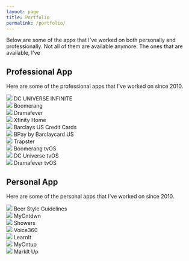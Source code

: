 ```yaml
---
layout: page
title: Portfolio
permalink: /portfolio/
---
```


Below are some of the apps that I've worked on both personally and professionally. Not all of them are available anymore. The ones that are available, I've 

## Professional App

Here are some of the professional apps that I've worked on since 2010. 

<div class="flex grid grid-cols-3 grid-rows-3 gap-4 place-items-center">
  <div class="justify-items-center place-items-center">
    <a href="https://apps.apple.com/us/app/dc-universe-infinite/id1329018000"><img src="/public/images/app-icons/dcuniverse.png" class="rounded-lg w-60"></a>
    DC UNIVERSE INFINITE
  </div>
  <div class="justify-items-center place-items-center">
    <a href="https://apps.apple.com/us/app/boomerang-cartoons-movies/id1199519834"><img src="/public/images/app-icons/boomerang.png" class="rounded-lg w-60"></a>
    Boomerang
  </div>
  <div class="justify-items-center place-items-center">
    <img src="/public/images/app-icons/dramafever.png" class="rounded-lg w-60">
    Dramafever
  </div>
  <div class="justify-items-center place-items-center">
    <a href="https://apps.apple.com/us/app/xfinity-home/id418965252"><img src="/public/images/app-icons/xfinity-home.png" class="rounded-lg w-60"></a>
    Xfinity Home
  </div>
  <div class="justify-items-center place-items-center">
    <a href="https://apps.apple.com/us/app/barclays-us-credit-cards/id425199399"><img src="/public/images/app-icons/barclays-us.png" class="rounded-lg w-60"></a>
    Barclays US Credit Cards
  </div>
  <div class="justify-items-center place-items-center">
    <img src="/public/images/app-icons/bpay.jpg" class="rounded-lg w-60">
    BPay by Barclaycard US
  </div>
  <div class="justify-items-center place-items-center">
    <img src="/public/images/app-icons/trapster.jpg" class="rounded-lg w-60">
    Trapster
  </div>
  </div>

  <div class="flex grid grid-cols-2 grid-rows-3 gap-4 place-items-center">
  <div class="justify-items-center place-items-center">
    <a href="https://apps.apple.com/us/app/boomerang-cartoons-movies/id1199519834#?platform=appleTV"><img src="/public/images/app-icons/boomerang-tvos.png" class="rounded-lg w-90"></a>
    Boomerang tvOS
  </div>
  <div class="justify-items-center place-items-center">
    <img src="/public/images/app-icons/dcuniverse-tvos.png" class="rounded-lg w-90">
    DC Universe tvOS
  </div>
  <div class="justify-items-center place-items-center">
    <img src="/public/images/app-icons/dramafever-tvos.jpg" class="rounded-lg w-90">
    Dramafever tvOS
  </div>
</div>

## Personal App

Here are some of the personal apps that I've worked on since 2010. 

<div class="flex grid grid-cols-3 grid-rows-3 gap-4 place-items-center">
  <div class="justify-items-center place-items-center">
    <a href="https://itunes.apple.com/us/app/beer-styles-bjcp-2015/id998139111?ls=1&mt=8"><img src="/public/images/app-icons/beer-style-guidelines.png" class="rounded-lg w-60"></a>
    Beer Style Guidelines
  </div>
  <div class="justify-items-center place-items-center">
    <img src="/public/images/app-icons/mycntdwn.png" class="rounded-lg w-60">
    MyCntdwn
  </div>
  <div class="justify-items-center place-items-center">
    <img src="/public/images/app-icons/showers.png" class="rounded-lg w-60">
    Showers
  </div>
  <div class="justify-items-center place-items-center">
    <img src="/public/images/app-icons/voice-360.png" class="rounded-lg w-60">
    Voice360
  </div>
  <div class="justify-items-center place-items-center">
    <img src="/public/images/app-icons/learnit.png" class="rounded-lg w-60">
    LearnIt
  </div>
  <div class="justify-items-center place-items-center">
    <img src="/public/images/app-icons/mycntup.png" class="rounded-lg w-60">
    MyCntup
  </div>
  <div class="justify-items-center place-items-center">
    <img src="/public/images/app-icons/markitup.png" class="rounded-lg w-60">
    MarkIt Up
  </div>
</div>